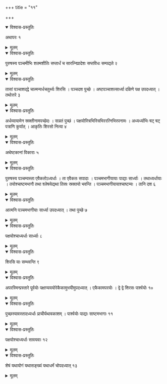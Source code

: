 +++
title = "११"

+++


<details open><summary>विश्वास-प्रस्तुतिः</summary>

अथापरः १
</details>

<details><summary>मूलम्</summary>

अथापरः १
</details>


<details open><summary>विश्वास-प्रस्तुतिः</summary>

पुरुषस्य पञ्चमीभिः शतमशीतिः सप्तार्धं च सारत्निप्रादेशः सप्तविधः सम्पद्यते २
</details>

<details><summary>मूलम्</summary>

पुरुषस्य पञ्चमीभिः शतमशीतिः सप्तार्धं च सारत्निप्रादेशः सप्तविधः सम्पद्यते २
</details>


<details open><summary>विश्वास-प्रस्तुतिः</summary>

तासां पञ्चाशद्द्वे चात्मन्यर्धचतुर्थ्यः शिरसि । पञ्चदश पुच्छे । अष्टपञ्चाशत्सार्ध्या दक्षिणे पक्ष उपदध्यात् । तथोत्तरे ३
</details>

<details><summary>मूलम्</summary>

तासां पञ्चाशद्द्वे चात्मन्यर्धचतुर्थ्यः शिरसि । पञ्चदश पुच्छे । अष्टपञ्चाशत्सार्ध्या दक्षिणे पक्ष उपदध्यात् । तथोत्तरे ३
</details>


<details open><summary>विश्वास-प्रस्तुतिः</summary>

अर्धव्यायामेन स्रक्तीनामपच्छेदः । सन्नतं पुच्छं । पक्षयोस्त्रिभिस्त्रिभिररत्निभिरपनामः । अध्यर्ध्याभिः षट् षट् पत्राणि कुर्यात् । आकृतिः शिरसो नित्या ४
</details>

<details><summary>मूलम्</summary>

अर्धव्यायामेन स्रक्तीनामपच्छेदः । सन्नतं पुच्छं । पक्षयोस्त्रिभिस्त्रिभिररत्निभिरपनामः । अध्यर्ध्याभिः षट् षट् पत्राणि कुर्यात् । आकृतिः शिरसो नित्या ४
</details>


<details open><summary>विश्वास-प्रस्तुतिः</summary>

अथेष्टकानां विकाराः ५
</details>

<details><summary>मूलम्</summary>

अथेष्टकानां विकाराः ५
</details>


<details open><summary>विश्वास-प्रस्तुतिः</summary>

पुरुषस्य पञ्चम्यस्ता एवैकतोऽध्यर्धाः । ता एवैकतः सपादाः । पञ्चमभागीयायाः पाद्याः सार्ध्याः । तथाध्यर्धायाः । तयोश्चाष्टमभागौ तथा श्लेषयेद्यथा तिस्रः स्रक्तयो भवन्ति । पञ्चमभागीयायाश्चाष्टम्यः । तानि दश ६
</details>

<details><summary>मूलम्</summary>

पुरुषस्य पञ्चम्यस्ता एवैकतोऽध्यर्धाः । ता एवैकतः सपादाः । पञ्चमभागीयायाः पाद्याः सार्ध्याः । तथाध्यर्धायाः । तयोश्चाष्टमभागौ तथा श्लेषयेद्यथा तिस्रः स्रक्तयो भवन्ति । पञ्चमभागीयायाश्चाष्टम्यः । तानि दश ६
</details>


<details open><summary>विश्वास-प्रस्तुतिः</summary>

आत्मनि पञ्चमभागीयाः सार्ध्या उपदध्यात् । तथा पुच्छे ७
</details>

<details><summary>मूलम्</summary>

आत्मनि पञ्चमभागीयाः सार्ध्या उपदध्यात् । तथा पुच्छे ७
</details>


<details open><summary>विश्वास-प्रस्तुतिः</summary>

पक्षयोश्चाध्यर्धाः सार्ध्याः ८
</details>

<details><summary>मूलम्</summary>

पक्षयोश्चाध्यर्धाः सार्ध्याः ८
</details>


<details open><summary>विश्वास-प्रस्तुतिः</summary>

शिरसि याः सम्भवन्ति ९
</details>

<details><summary>मूलम्</summary>

शिरसि याः सम्भवन्ति ९
</details>


<details open><summary>विश्वास-प्रस्तुतिः</summary>

अपरस्मिन्प्रस्तारे पूर्वयोः पक्षाप्यययोरेकैकामुभयीमुपदध्यात् । एकैकामपरयोः । द्वे द्वे शिरसः पार्श्वयोः १०
</details>

<details><summary>मूलम्</summary>

अपरस्मिन्प्रस्तारे पूर्वयोः पक्षाप्यययोरेकैकामुभयीमुपदध्यात् । एकैकामपरयोः । द्वे द्वे शिरसः पार्श्वयोः १०
</details>


<details open><summary>विश्वास-प्रस्तुतिः</summary>

पुच्छस्यावस्तादध्यर्धाः प्राचीर्यथावकाशम् । पार्श्वयोः पाद्याः साष्टमभागाः ११
</details>

<details><summary>मूलम्</summary>

पुच्छस्यावस्तादध्यर्धाः प्राचीर्यथावकाशम् । पार्श्वयोः पाद्याः साष्टमभागाः ११
</details>


<details open><summary>विश्वास-प्रस्तुतिः</summary>

पक्षयोश्चाध्यर्धाः सावयवाः १२
</details>

<details><summary>मूलम्</summary>

पक्षयोश्चाध्यर्धाः सावयवाः १२
</details>


<details open><summary>विश्वास-प्रस्तुतिः</summary>

शेषं यथायोगं यथासङ्ख्यं यथाधर्मं चोपदध्यात् १३
</details>

<details><summary>मूलम्</summary>

शेषं यथायोगं यथासङ्ख्यं यथाधर्मं चोपदध्यात् १३
</details>
